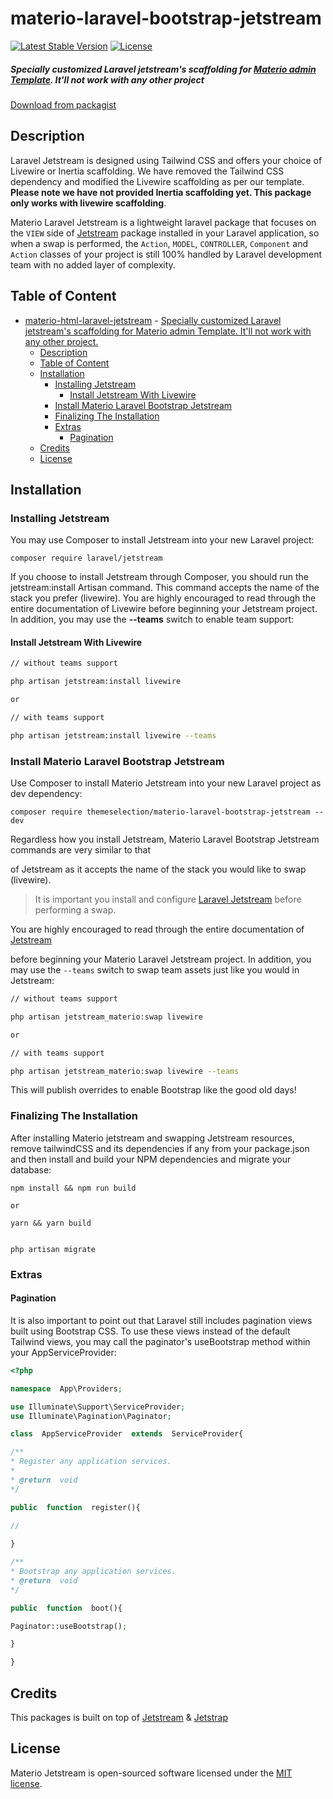 # materio-laravel-bootstrap-jetstream

[![Latest Stable Version](https://poser.pugx.org/themeselection/materio-laravel-bootstrap-jetstream/v)](//packagist.org/packages/themeselection/materio-laravel-bootstrap-jetstream)
[![License](https://poser.pugx.org/themeselection/materio-laravel-bootstrap-jetstream/license)](//packagist.org/packages/themeselection/materio-laravel-bootstrap-jetstream)

##### Specially customized Laravel jetstream's scaffolding for [Materio admin Template](#). It'll not work with any other project

[Download from packagist](https://packagist.org/packages/themeselection/materio-laravel-bootstrap-jetstream)

## Description

Laravel Jetstream is designed using Tailwind CSS and offers your choice of Livewire or Inertia scaffolding. We have removed the Tailwind CSS dependency and modified the Livewire scaffolding as per our template. __Please note we have not provided Inertia scaffolding yet. This package only works with livewire scaffolding__.

Materio Laravel Jetstream is a lightweight laravel package that focuses on the `VIEW` side of [Jetstream](https://github.com/laravel/jetstream) package installed in your Laravel application, so when a swap is performed, the `Action`, `MODEL`, `CONTROLLER`, `Component` and `Action` classes of your project is still 100% handled by Laravel development team with no added layer of complexity.

## Table of Content

- [materio-html-laravel-jetstream](#materio-html-laravel-jetstream)
        - [Specially customized Laravel jetstream's scaffolding for Materio admin Template. It'll not work with any other project.](#specially-customized-laravel-jetstreams-scaffolding-for-materio-admin-template-itll-not-work-with-any-other-project)
  - [Description](#description)
  - [Table of Content](#table-of-content)
  - [Installation](#installation)
    - [Installing Jetstream](#installing-jetstream)
      - [Install Jetstream With Livewire](#install-jetstream-with-livewire)
    - [Install Materio Laravel Bootstrap Jetstream](#install-materio-laravel-bootstrap-jetstream)
    - [Finalizing The Installation](#finalizing-the-installation)
    - [Extras](#extras)
      - [Pagination](#pagination)
  - [Credits](#credits)
  - [License](#license)

## Installation

### Installing Jetstream

You may use Composer to install Jetstream into your new Laravel project:

```
composer require laravel/jetstream
```

If you choose to install Jetstream through Composer, you should run the jetstream:install Artisan command. This command accepts the name of the stack you prefer (livewire). You are highly encouraged to read through the entire documentation of Livewire before beginning your Jetstream project. In addition, you may use the __--teams__ switch to enable team support:

#### Install Jetstream With Livewire

```bash
// without teams support

php artisan jetstream:install livewire

or

// with teams support

php artisan jetstream:install livewire --teams
```

### Install Materio Laravel Bootstrap Jetstream

Use Composer to install Materio Jetstream into your new Laravel project as dev dependency:

```
composer require themeselection/materio-laravel-bootstrap-jetstream --dev
```

Regardless how you install Jetstream, Materio Laravel Bootstrap Jetstream commands are very similar to that

of Jetstream as it accepts the name of the stack you would like to swap (livewire).

> It is important you install and configure [Laravel Jetstream](https://github.com/laravel/jetstream) before performing a swap.

You are highly encouraged to read through the entire documentation of [Jetstream](https://jetstream.laravel.com/1.x/introduction.html)

before beginning your Materio Laravel Jetstream project. In addition, you may use the `--teams` switch to swap team assets just like you would in Jetstream:

```bash
// without teams support

php artisan jetstream_materio:swap livewire

or

// with teams support

php artisan jetstream_materio:swap livewire --teams
```

This will publish overrides to enable Bootstrap like the good old days!

### Finalizing The Installation

After installing Materio jetstream and swapping Jetstream resources, remove tailwindCSS and its dependencies if any from your package.json and then install and build your NPM dependencies and migrate your database:

```
npm install && npm run build

or  

yarn && yarn build


php artisan migrate
```

### Extras

#### Pagination

It is also important to point out that Laravel still includes pagination views built using Bootstrap CSS. To use these views instead of the default Tailwind views, you may call the paginator's useBootstrap method within your AppServiceProvider:

```php
<?php

namespace  App\Providers;

use Illuminate\Support\ServiceProvider;
use Illuminate\Pagination\Paginator;

class  AppServiceProvider  extends  ServiceProvider{

/**
* Register any application services.
*
* @return  void
*/

public  function  register(){

//
  
}

/**
* Bootstrap any application services.
* @return  void
*/

public  function  boot(){

Paginator::useBootstrap();

}

}
```

## Credits

This packages is built on top of [Jetstream](https://github.com/laravel/jetstream) & [Jetstrap](https://github.com/nascent-africa/jetstrap)

## License

Materio Jetstream is open-sourced software licensed under the [MIT license](https://github.com/themeselection/materio-html-laravel-jetstream/blob/master/LICENSE).
